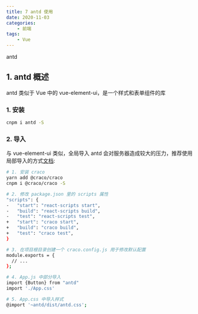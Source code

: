 ```yaml
---
title: 7 antd 使用
date: 2020-11-03
categories:
    - 前端
tags:
	- Vue
---
```

antd
<!-- more -->

## 1. antd 概述
antd 类似于 Vue 中的 vue-element-ui，是一个样式和表单组件的库

### 1. 安装

```bash
cnpm i antd -S
```

### 2. 导入
与 vue-element-ui 类似，全局导入 antd 会对服务器造成较大的压力，推荐使用局部导入的方式[文档](https://ant.design/docs/react/use-with-create-react-app-cn):

```bash
# 1. 安装 craco
yarn add @craco/craco
cnpm i @craco/craco -S

# 2. 修改 package.json 里的 scripts 属性
"scripts": {
-   "start": "react-scripts start",
-   "build": "react-scripts build",
-   "test": "react-scripts test",
+   "start": "craco start",
+   "build": "craco build",
+   "test": "craco test",
}

# 3. 在项目根目录创建一个 craco.config.js 用于修改默认配置
module.exports = {
  // ...
};

# 4. App.js 中部分导入
import {Button} from "antd"
import './App.css'

# 5. App.css 中导入样式
@import '~antd/dist/antd.css';
```
